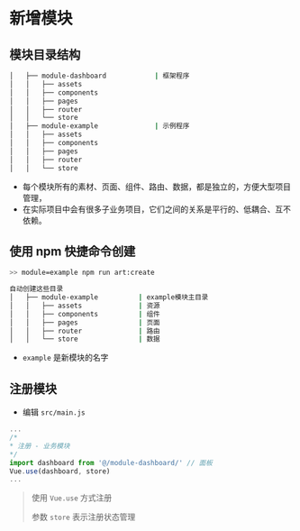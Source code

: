 # 新增模块

## 模块目录结构

```bash
│   ├── module-dashboard            | 框架程序
│   │   ├── assets
│   │   ├── components
│   │   ├── pages
│   │   ├── router
│   │   └── store
│   ├── module-example              | 示例程序
│   │   ├── assets
│   │   ├── components
│   │   ├── pages
│   │   ├── router
│   │   └── store
```

* 每个模块所有的素材、页面、组件、路由、数据，都是独立的，方便大型项目管理，
* 在实际项目中会有很多子业务项目，它们之间的关系是平行的、低耦合、互不依赖。

## 使用 npm 快捷命令创建

```bash
>> module=example npm run art:create

自动创建这些目录
│   ├── module-example          | example模块主目录
│   │   ├── assets              | 资源
│   │   ├── components          | 组件
│   │   ├── pages               | 页面
│   │   ├── router              | 路由
│   │   └── store               | 数据
```

* `example` 是新模块的名字

## 注册模块

* 编辑 `src/main.js`

```js
...
/*
* 注册 - 业务模块
*/
import dashboard from '@/module-dashboard/' // 面板
Vue.use(dashboard, store)
...
```

> 使用 `Vue.use` 方式注册
>
> 参数 `store` 表示注册状态管理
